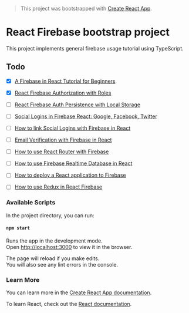 > This project was bootstrapped with [Create React App](https://github.com/facebook/create-react-app).

# React Firebase bootstrap project
This project implements general firebase usage tutorial using TypeScript.

## Todo
- [x] [A Firebase in React Tutorial for Beginners](https://www.robinwieruch.de/complete-firebase-authentication-react-tutorial/)
- [x] [React Firebase Authorization with Roles](https://www.robinwieruch.de/react-firebase-authorization-roles-permissions/) 
- [ ] [React Firebase Auth Persistence with Local Storage](https://www.robinwieruch.de/react-firebase-auth-persistence/)
- [ ] [Social Logins in Firebase React: Google, Facebook, Twitter](https://www.robinwieruch.de/react-firebase-social-login/)
- [ ] [How to link Social Logins with Firebase in React](https://www.robinwieruch.de/react-firebase-link-social-logins/)
- [ ] [Email Verification with Firebase in React](https://www.robinwieruch.de/react-firebase-email-verification/)
- [ ] [How to use React Router with Firebase](https://www.robinwieruch.de/react-firebase-router/)
- [ ] [How to use Firebase Realtime Database in React](https://www.robinwieruch.de/react-firebase-realtime-database/)
- [ ] [How to deploy a React application to Firebase](https://www.robinwieruch.de/firebase-deploy-react-js/)
- [ ] [How to use Redux in React Firebase](https://www.robinwieruch.de/react-firebase-redux-tutorial/)


### Available Scripts

In the project directory, you can run:

#### `npm start`

Runs the app in the development mode.<br>
Open [http://localhost:3000](http://localhost:3000) to view it in the browser.

The page will reload if you make edits.<br>
You will also see any lint errors in the console.

### Learn More

You can learn more in the [Create React App documentation](https://facebook.github.io/create-react-app/docs/getting-started).

To learn React, check out the [React documentation](https://reactjs.org/).
